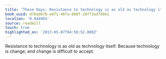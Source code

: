 ```yaml
---
title: 'These Days: Resistance to technology is as old as technology itself. Bec…'
book_uuid: d78ab67b-ed71-46fa-860f-28f73ad7d9e1
location: '0.944965'
source: readmill
touch: true
highlighted_on: '2013-05-07T04:50:52.000Z'
---
```


Resistance to technology is as old as technology itself. Because technology is change, and change is difficult to accept.